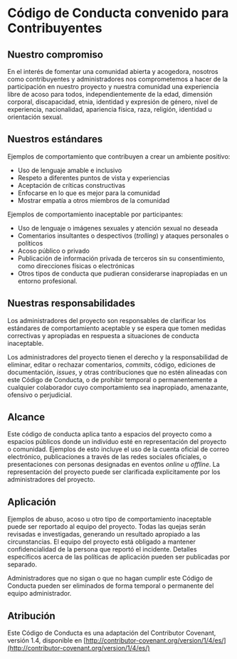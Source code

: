 # Código de Conducta convenido para Contribuyentes


## Nuestro compromiso

En el interés de fomentar una comunidad abierta y acogedora, nosotros como contribuyentes y administradores nos
comprometemos a hacer de la participación en nuestro proyecto y nuestra comunidad una experiencia libre de acoso
para todos, independientemente de la edad, dimensión corporal, discapacidad, etnia, identidad y expresión de
género, nivel de experiencia, nacionalidad, apariencia física, raza, religión, identidad u orientación sexual.


## Nuestros estándares

Ejemplos de comportamiento que contribuyen a crear un ambiente positivo:

* Uso de lenguaje amable e inclusivo
* Respeto a diferentes puntos de vista y experiencias
* Aceptación de críticas constructivas
* Enfocarse en lo que es mejor para la comunidad
* Mostrar empatía a otros miembros de la comunidad

Ejemplos de comportamiento inaceptable por participantes:

* Uso de lenguaje o imágenes sexuales y atención sexual no deseada
* Comentarios insultantes o despectivos (*trolling*) y ataques personales o políticos
* Acoso público o privado
* Publicación de información privada de terceros sin su consentimiento, como direcciones físicas o electrónicas
* Otros tipos de conducta que pudieran considerarse inapropiadas en un entorno profesional.


## Nuestras responsabilidades

Los administradores del proyecto son responsables de clarificar los estándares de comportamiento aceptable y se
espera que tomen medidas correctivas y apropiadas en respuesta a situaciones de conducta inaceptable.

Los administradores del proyecto tienen el derecho y la responsabilidad de eliminar, editar o rechazar comentarios,
*commits*, código, ediciones de documentación, *issues*, y otras contribuciones que no estén alineadas con este
Código de Conducta, o de prohibir temporal o permanentemente a cualquier colaborador cuyo comportamiento sea 
inapropiado, amenazante, ofensivo o perjudicial.


## Alcance

Este código de conducta aplica tanto a espacios del proyecto como a espacios públicos donde un individuo esté en
representación del proyecto o comunidad. Ejemplos de esto incluye el uso de la cuenta oficial de correo electrónico,
publicaciones a través de las redes sociales oficiales, o presentaciones con personas designadas en eventos *online*
u *offline*. La representación del proyecto puede ser clarificada explicitamente por los administradores del proyecto.


## Aplicación

Ejemplos de abuso, acoso u otro tipo de comportamiento inaceptable puede ser reportado al equipo del proyecto. 
Todas las quejas serán revisadas e investigadas, generando un resultado apropiado a las circunstancias. El equipo
del proyecto está obligado a mantener confidencialidad de la persona que reportó el incidente. Detalles específicos 
acerca de las políticas de aplicación pueden ser publicadas por separado.

Administradores que no sigan o que no hagan cumplir este Código de Conducta pueden ser eliminados de forma temporal
o permanente del equipo administrador.

## Atribución

Este Código de Conducta es una adaptación del Contributor Covenant, versión 1.4, disponible en 
[http://contributor-covenant.org/version/1/4/es/](http://contributor-covenant.org/version/1/4/es/)
